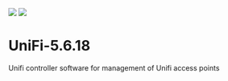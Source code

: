 [![](https://images.microbadger.com/badges/image/brettm357/unifi.svg)](https://microbadger.com/images/brettm357/unifi "Get your own image badge on microbadger.com") [![](https://images.microbadger.com/badges/version/brettm357/unifi.svg)](https://microbadger.com/images/brettm357/unifi "Get your own version badge on microbadger.com")

# UniFi-5.6.18
Unifi controller software for management of Unifi access points

